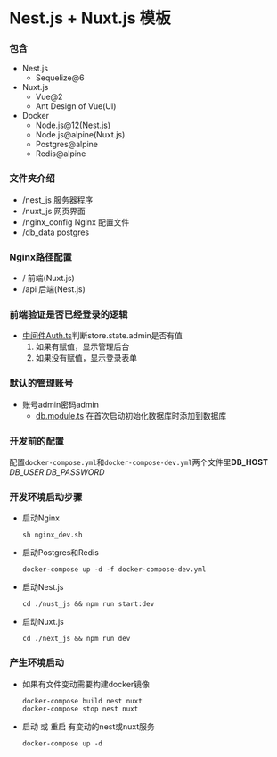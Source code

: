 # Nest.js + Nuxt.js 模板

### 包含
- Nest.js
    - Sequelize@6
- Nuxt.js
    - Vue@2
    - Ant Design of Vue(UI)
- Docker
    - Node.js@12(Nest.js)
    - Node.js@alpine(Nuxt.js)
    - Postgres@alpine
    - Redis@alpine

### 文件夹介绍

- /nest_js 服务器程序
- /nuxt_js 网页界面
- /nginx_config Nginx 配置文件
- /db_data postgres

### Nginx路径配置
- / 前端(Nuxt.js)
- /api 后端(Nest.js)

### 前端验证是否已经登录的逻辑
- [中间件Auth.ts](./nuxt_js/middleware/auth.ts)判断store.state.admin是否有值
    1. 如果有赋值，显示管理后台
    2. 如果没有赋值，显示登录表单
     
### 默认的管理账号
- 账号admin密码admin
    - [db.module.ts](./nest_js/src/db/db.module.ts) 在首次启动初始化数据库时添加到数据库
    
### 开发前的配置
配置`docker-compose.yml`和`docker-compose-dev.yml`两个文件里**DB_HOST** *DB_USER* *DB_PASSWORD*



### 开发环境启动步骤
- 启动Nginx

    `sh nginx_dev.sh`
    
- 启动Postgres和Redis

    `docker-compose up -d -f docker-compose-dev.yml`
    
- 启动Nest.js

    `cd ./nust_js && npm run start:dev`
    
- 启动Nuxt.js

    `cd ./next_js && npm run dev`
    
### 产生环境启动
- 如果有文件变动需要构建docker镜像

    ```
    docker-compose build nest nuxt
    docker-compose stop nest nuxt
    ```
    
- 启动 或 重启 有变动的nest或nuxt服务

    `docker-compose up -d`
    